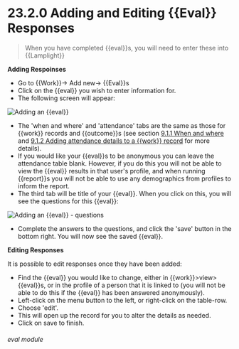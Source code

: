 # 23.2.0    Adding and Editing {{Eval}} Responses

> When you have completed {{eval}}s, you will need to enter these into {{Lamplight}}

**Adding Respoinses** 

- Go to {{Work}}-> Add new-> {{Eval}}s
- Click on the {{eval}} you wish to enter information for. 
- The following screen will appear:

![Adding an {{eval}}](117a.png)

- The 'when and where' and 'attendance' tabs are the same as those for {{work}} records and {{outcome}}s (see section [9.1.1  When and where](/help/index//p/9.1.1) and [9.1.2  Adding attendance details to a {{work}} record](/help/index/p/9.1.2) for more details). 
- If you would like your {{eval}}s to be anonymous you can leave the attendance table blank. However, if you do this you will not be able to view the {{eval}} results in that user's profile, and when running {{report}}s you will not be able to use any demographics from profiles to inform the report. 
- The third tab will be title of your {{eval}}. When you click on this, you will see the questions for this {{eval}}:

![Adding an {{eval}} - questions]({{imgpath}}117b.png)

- Complete the answers to the questions, and click the 'save' button in the bottom right. You will now see the saved {{eval}}. 


**Editing Responses**

It is possible to edit responses once they have been added:

- Find the {{eval}} you would like to change, either in {{work}}>view>{{eval}}s, or in the profile of a person that it is linked to (you will not be able to do this if the {{eval}} has been answered anonymously).
- Left-click on the menu button to the left, or right-click on the table-row.
- Choose 'edit'.
- This will open up the record for you to alter the details as needed. 
- Click on save to finish.

###### eval module

